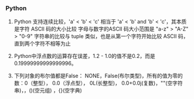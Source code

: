 
### Python 
1.  Python 支持连续比较，'a' < 'b' < 'c' 相当于 'a' < 'b' and 'b' < 'c'，其本质是字符 ASCII 码的大小比较 
字母与数字的ASCII 码大小范围是 "a-z" > "A-Z" > "0-9"
字符串的比较与 tuple 类似，也是从第一个字符开始比较 ASCII 码，直到两个字符不相等为止 

2. Python中浮点数的运算存在误差，1.2 - 1.0的值不是0.2，而是0.19999999999999996。

3. 下列对象的布尔值都是False：
NONE，False(布尔类型)，所有的值为零的数：0（整型）， 0.0（浮点型）， 0L(长整型)， 0.0+0.0j(复数)，""(空字符串)，[](空列表)，()(空元组)
，{}(空字典)
